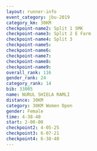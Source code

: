 ```yaml
---
layout: runner-info 
event_category: jbu-2019 
category_km: 30KM 
checkpoint-name2: Split 1 SMK 
checkpoint-name3: Split 2 E Farm 
checkpoint-name4: Split 3 
checkpoint-name5: 
checkpoint-name6: 
checkpoint-name7: 
checkpoint-name8: 
checkpoint-name9: 
overall_rank: 116
gender_rank: 24
category_rank: 14
bib: 33005
name: NURUL SHIELA RAMLI
distance: 30KM
category: 30KM Women Open
gender: Female
time: 4-38-40
start: 2-00-00
checkpoint2: 4-05-25
checkpoint3: 6-07-21
checkpoint4: 6-38-40
---
```

